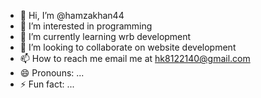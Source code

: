 - 👋 Hi, I’m @hamzakhan44
- 👀 I’m interested in programming
- 🌱 I’m currently learning wrb development 
- 💞️ I’m looking to collaborate on website development 
- 📫 How to reach me email me at hk8122140@gmail.com
- 😄 Pronouns: ...
- ⚡ Fun fact: ...

<!---
hamzakhan44/hamzakhan44 is a ✨ special ✨ repository because its `README.md` (this file) appears on your GitHub profile.
You can click the Preview link to take a look at your changes.
--->
